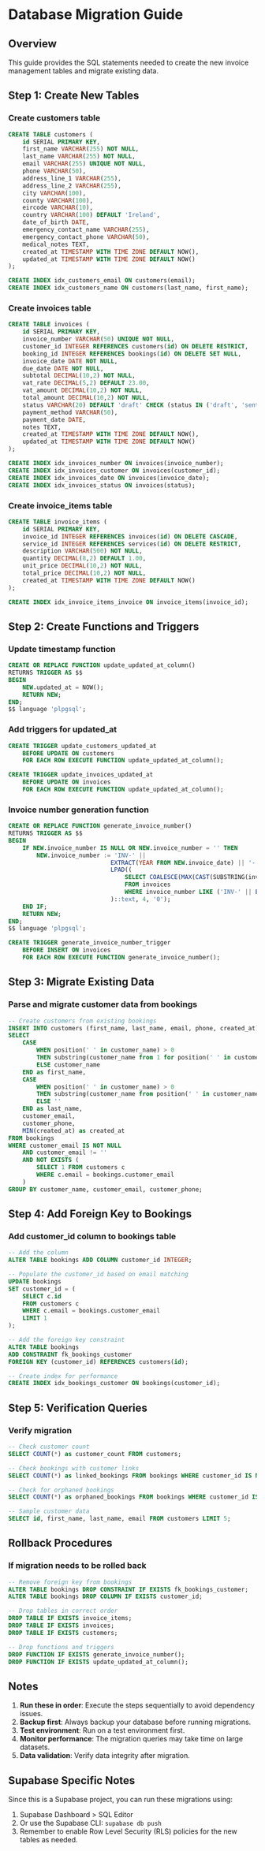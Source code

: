 # Database Migration Guide

## Overview
This guide provides the SQL statements needed to create the new invoice management tables and migrate existing data.

## Step 1: Create New Tables

### Create customers table
```sql
CREATE TABLE customers (
    id SERIAL PRIMARY KEY,
    first_name VARCHAR(255) NOT NULL,
    last_name VARCHAR(255) NOT NULL,
    email VARCHAR(255) UNIQUE NOT NULL,
    phone VARCHAR(50),
    address_line_1 VARCHAR(255),
    address_line_2 VARCHAR(255),
    city VARCHAR(100),
    county VARCHAR(100),
    eircode VARCHAR(10),
    country VARCHAR(100) DEFAULT 'Ireland',
    date_of_birth DATE,
    emergency_contact_name VARCHAR(255),
    emergency_contact_phone VARCHAR(50),
    medical_notes TEXT,
    created_at TIMESTAMP WITH TIME ZONE DEFAULT NOW(),
    updated_at TIMESTAMP WITH TIME ZONE DEFAULT NOW()
);

CREATE INDEX idx_customers_email ON customers(email);
CREATE INDEX idx_customers_name ON customers(last_name, first_name);
```

### Create invoices table
```sql
CREATE TABLE invoices (
    id SERIAL PRIMARY KEY,
    invoice_number VARCHAR(50) UNIQUE NOT NULL,
    customer_id INTEGER REFERENCES customers(id) ON DELETE RESTRICT,
    booking_id INTEGER REFERENCES bookings(id) ON DELETE SET NULL,
    invoice_date DATE NOT NULL,
    due_date DATE NOT NULL,
    subtotal DECIMAL(10,2) NOT NULL,
    vat_rate DECIMAL(5,2) DEFAULT 23.00,
    vat_amount DECIMAL(10,2) NOT NULL,
    total_amount DECIMAL(10,2) NOT NULL,
    status VARCHAR(20) DEFAULT 'draft' CHECK (status IN ('draft', 'sent', 'paid', 'overdue', 'cancelled')),
    payment_method VARCHAR(50),
    payment_date DATE,
    notes TEXT,
    created_at TIMESTAMP WITH TIME ZONE DEFAULT NOW(),
    updated_at TIMESTAMP WITH TIME ZONE DEFAULT NOW()
);

CREATE INDEX idx_invoices_number ON invoices(invoice_number);
CREATE INDEX idx_invoices_customer ON invoices(customer_id);
CREATE INDEX idx_invoices_date ON invoices(invoice_date);
CREATE INDEX idx_invoices_status ON invoices(status);
```

### Create invoice_items table
```sql
CREATE TABLE invoice_items (
    id SERIAL PRIMARY KEY,
    invoice_id INTEGER REFERENCES invoices(id) ON DELETE CASCADE,
    service_id INTEGER REFERENCES services(id) ON DELETE RESTRICT,
    description VARCHAR(500) NOT NULL,
    quantity DECIMAL(8,2) DEFAULT 1.00,
    unit_price DECIMAL(10,2) NOT NULL,
    total_price DECIMAL(10,2) NOT NULL,
    created_at TIMESTAMP WITH TIME ZONE DEFAULT NOW()
);

CREATE INDEX idx_invoice_items_invoice ON invoice_items(invoice_id);
```

## Step 2: Create Functions and Triggers

### Update timestamp function
```sql
CREATE OR REPLACE FUNCTION update_updated_at_column()
RETURNS TRIGGER AS $$
BEGIN
    NEW.updated_at = NOW();
    RETURN NEW;
END;
$$ language 'plpgsql';
```

### Add triggers for updated_at
```sql
CREATE TRIGGER update_customers_updated_at 
    BEFORE UPDATE ON customers 
    FOR EACH ROW EXECUTE FUNCTION update_updated_at_column();

CREATE TRIGGER update_invoices_updated_at 
    BEFORE UPDATE ON invoices 
    FOR EACH ROW EXECUTE FUNCTION update_updated_at_column();
```

### Invoice number generation function
```sql
CREATE OR REPLACE FUNCTION generate_invoice_number()
RETURNS TRIGGER AS $$
BEGIN
    IF NEW.invoice_number IS NULL OR NEW.invoice_number = '' THEN
        NEW.invoice_number := 'INV-' || 
                             EXTRACT(YEAR FROM NEW.invoice_date) || '-' ||
                             LPAD((
                                 SELECT COALESCE(MAX(CAST(SUBSTRING(invoice_number FROM 9) AS INTEGER)), 0) + 1
                                 FROM invoices 
                                 WHERE invoice_number LIKE ('INV-' || EXTRACT(YEAR FROM NEW.invoice_date) || '-%')
                             )::text, 4, '0');
    END IF;
    RETURN NEW;
END;
$$ language 'plpgsql';

CREATE TRIGGER generate_invoice_number_trigger
    BEFORE INSERT ON invoices
    FOR EACH ROW EXECUTE FUNCTION generate_invoice_number();
```

## Step 3: Migrate Existing Data

### Parse and migrate customer data from bookings
```sql
-- Create customers from existing bookings
INSERT INTO customers (first_name, last_name, email, phone, created_at)
SELECT 
    CASE 
        WHEN position(' ' in customer_name) > 0 
        THEN substring(customer_name from 1 for position(' ' in customer_name) - 1)
        ELSE customer_name
    END as first_name,
    CASE 
        WHEN position(' ' in customer_name) > 0 
        THEN substring(customer_name from position(' ' in customer_name) + 1)
        ELSE ''
    END as last_name,
    customer_email,
    customer_phone,
    MIN(created_at) as created_at
FROM bookings
WHERE customer_email IS NOT NULL 
    AND customer_email != ''
    AND NOT EXISTS (
        SELECT 1 FROM customers c 
        WHERE c.email = bookings.customer_email
    )
GROUP BY customer_name, customer_email, customer_phone;
```

## Step 4: Add Foreign Key to Bookings

### Add customer_id column to bookings table
```sql
-- Add the column
ALTER TABLE bookings ADD COLUMN customer_id INTEGER;

-- Populate the customer_id based on email matching
UPDATE bookings 
SET customer_id = (
    SELECT c.id 
    FROM customers c 
    WHERE c.email = bookings.customer_email
    LIMIT 1
);

-- Add the foreign key constraint
ALTER TABLE bookings 
ADD CONSTRAINT fk_bookings_customer 
FOREIGN KEY (customer_id) REFERENCES customers(id);

-- Create index for performance
CREATE INDEX idx_bookings_customer ON bookings(customer_id);
```

## Step 5: Verification Queries

### Verify migration
```sql
-- Check customer count
SELECT COUNT(*) as customer_count FROM customers;

-- Check bookings with customer links
SELECT COUNT(*) as linked_bookings FROM bookings WHERE customer_id IS NOT NULL;

-- Check for orphaned bookings
SELECT COUNT(*) as orphaned_bookings FROM bookings WHERE customer_id IS NULL;

-- Sample customer data
SELECT id, first_name, last_name, email FROM customers LIMIT 5;
```

## Rollback Procedures

### If migration needs to be rolled back
```sql
-- Remove foreign key from bookings
ALTER TABLE bookings DROP CONSTRAINT IF EXISTS fk_bookings_customer;
ALTER TABLE bookings DROP COLUMN IF EXISTS customer_id;

-- Drop tables in correct order
DROP TABLE IF EXISTS invoice_items;
DROP TABLE IF EXISTS invoices;
DROP TABLE IF EXISTS customers;

-- Drop functions and triggers
DROP FUNCTION IF EXISTS generate_invoice_number();
DROP FUNCTION IF EXISTS update_updated_at_column();
```

## Notes

1. **Run these in order**: Execute the steps sequentially to avoid dependency issues.
2. **Backup first**: Always backup your database before running migrations.
3. **Test environment**: Run on a test environment first.
4. **Monitor performance**: The migration queries may take time on large datasets.
5. **Data validation**: Verify data integrity after migration.

## Supabase Specific Notes

Since this is a Supabase project, you can run these migrations using:
1. Supabase Dashboard > SQL Editor
2. Or use the Supabase CLI: `supabase db push`
3. Remember to enable Row Level Security (RLS) policies for the new tables as needed.
